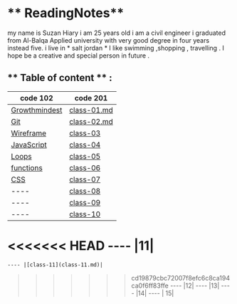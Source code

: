 # ** ReadingNotes**

my name is Suzan Hiary i am 25 years old i am a  civil engineer i graduated from Al-Balqa Applied university with very good degree in four years instead five.
i live in * salt jordan * I like swimming ,shopping , travelling . I hope be  a creative and special person in future . 

## ** Table of content **  :

code  102 | code 201
-------------|-------------|
[Growthmindest](Read01.md) | [class-01.md](Introductory.md)|
[Git](Read02.md)|[class-02.md](class-02.md)|
[Wireframe](Read03.md)|[class-03](class-03.md)|
[JavaScript](Read06.md) |[class-04](class-04.md)|
[Loops](Read:05.md)|[class-05](class-05.md)|
[functions]()|[class-06](class-06.md)|
[CSS](Read06b.md)|[class-07](class-07.md)|
 ---- |[class-08](class-08.md)|
  ---- |[class-09](class-09.md)|
   ---- |[class-10](class-10.md)|
<<<<<<< HEAD
    ---- |11|
=======
    ---- |[class-11](class-11.md)|
>>>>>>> cd19879cbc72007f8efc6c8ca194ca0f6ff83ffe
     ---- |12|
      ---- |13|
      ---- |14|
       ---- | 15|


